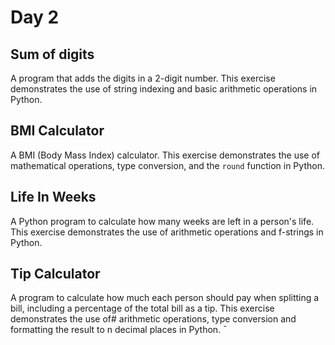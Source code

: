 # Day 2
## Sum of digits
A program that adds the digits in a 2-digit number. This exercise demonstrates the use of string indexing and basic arithmetic operations in Python.

## BMI Calculator
A BMI (Body Mass Index) calculator. This exercise demonstrates the use of mathematical operations, type conversion, and the `round` function in Python.

## Life In Weeks
A Python program to calculate how many weeks are left in a person's life. This exercise demonstrates the use of arithmetic operations and f-strings in Python.

## Tip Calculator
A program to calculate how much each person should pay when splitting a bill, including a percentage of the total bill as a tip. This exercise demonstrates the use of# arithmetic operations, type conversion and formatting the result to n decimal places in Python. 
̄